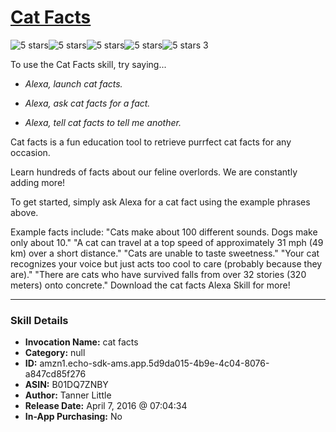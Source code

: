 # [Cat Facts](http://alexa.amazon.com/#skills/amzn1.echo-sdk-ams.app.5d9da015-4b9e-4c04-8076-a847cd85f276)
![5 stars](../../images/ic_star_black_18dp_1x.png)![5 stars](../../images/ic_star_black_18dp_1x.png)![5 stars](../../images/ic_star_black_18dp_1x.png)![5 stars](../../images/ic_star_black_18dp_1x.png)![5 stars](../../images/ic_star_black_18dp_1x.png) 3

To use the Cat Facts skill, try saying...

* *Alexa, launch cat facts.*

* *Alexa, ask cat facts for a fact.*

* *Alexa, tell cat facts to tell me another.*

Cat facts is a fun education tool to retrieve purrfect cat facts for any occasion.

Learn hundreds of facts about our feline overlords. We are constantly adding more!

To get started, simply ask Alexa for a cat fact using the example phrases above.

Example facts include:
"Cats make about 100 different sounds. Dogs make only about 10."
"A cat can travel at a top speed of approximately 31 mph (49 km) over a short distance."
"Cats are unable to taste sweetness."
"Your cat recognizes your voice but just acts too cool to care (probably because they are)."
"There are cats who have survived falls from over 32 stories (320 meters) onto concrete."
Download the cat facts Alexa Skill for more!

***

### Skill Details

* **Invocation Name:** cat facts
* **Category:** null
* **ID:** amzn1.echo-sdk-ams.app.5d9da015-4b9e-4c04-8076-a847cd85f276
* **ASIN:** B01DQ7ZNBY
* **Author:** Tanner Little
* **Release Date:** April 7, 2016 @ 07:04:34
* **In-App Purchasing:** No
